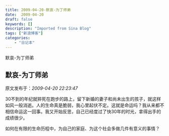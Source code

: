 ```yaml
---
title: 2009-04-20-默哀-为丁师弟
date:  2009-04-20
draft: false
keywords: []
description: "Imported from Sina Blog"
tags: ["新浪博客"]
categories: 
    - "日记本"
---
```

默哀-为丁师弟
## 默哀-为丁师弟

 原文发布于：*2009-04-20 22:23:47*

30不到的年纪就猝死在跑步的路上，留下新婚的妻子和尚未出生的孩子，就这样如风一般消逝。人的生命真是脆弱，我心里起伏不定。这就是命运吗？我从来都不相信命运这一回事。我又开始反思，自己已经度过了快30年的时光，拿得出手的成绩很少。

如何在有限的生命历程中，为自己的家庭、为这个社会多做几件有意义的事情？


